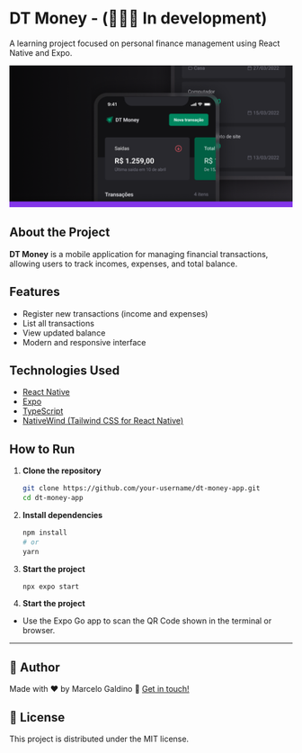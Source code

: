 # DT Money - (👨‍💻🚧 In development)

A learning project focused on personal finance management using React Native and Expo.

![DT Money Banner](assets/dt-money-cover.png)

## About the Project

**DT Money** is a mobile application for managing financial transactions, allowing users to track incomes, expenses, and total balance.

## Features

- Register new transactions (income and expenses)
- List all transactions
- View updated balance
- Modern and responsive interface

## Technologies Used

- [React Native](https://reactnative.dev/)
- [Expo](https://expo.dev/)
- [TypeScript](https://www.typescriptlang.org/)
- [NativeWind (Tailwind CSS for React Native)](https://www.nativewind.dev/)

## How to Run

1. **Clone the repository**
    ```sh
    git clone https://github.com/your-username/dt-money-app.git
    cd dt-money-app
    ```

2. **Install dependencies**
    ```sh
    npm install
    # or
    yarn
    ```

3. **Start the project**
    ```sh
    npx expo start
    ```

  4. **Start the project**
  - Use the Expo Go app to scan the QR Code shown in the terminal or browser.

  ---

## 👤 Author

Made with ♥ by Marcelo Galdino :wave: [Get in touch!](https://www.linkedin.com/in/marcelogaldino/)


## 📝 License

This project is distributed under the MIT license.